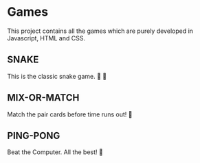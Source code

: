# Games
This project contains all the games which are purely developed in Javascript, HTML and CSS.

## SNAKE
This is the classic snake game. 	:snake: :apple:

## MIX-OR-MATCH
Match the pair cards before time runs out! :triumph:

## PING-PONG
Beat the Computer. All the best! :cowboy_hat_face:
